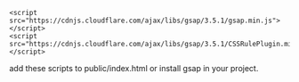 ```
<script src="https://cdnjs.cloudflare.com/ajax/libs/gsap/3.5.1/gsap.min.js"></script>
<script src="https://cdnjs.cloudflare.com/ajax/libs/gsap/3.5.1/CSSRulePlugin.min.js"></script> 
```

add these scripts to public/index.html or install gsap in your project. 
